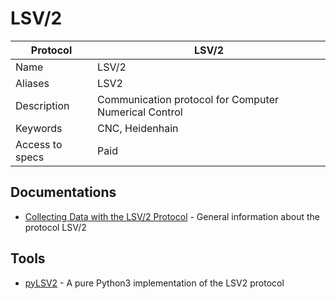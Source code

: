 # LSV/2

| Protocol | LSV/2 |
|---|---|
| Name | LSV/2 |
| Aliases | LSV2 |
| Description | Communication protocol for Computer Numerical Control |
| Keywords | CNC, Heidenhain |
| Access to specs | Paid |

## Documentations
- [Collecting Data with the LSV/2 Protocol](https://www.machinemetrics.com/connectivity/protocols/lsv2) - General information about the protocol LSV/2
## Tools
- [pyLSV2](https://github.com/drunsinn/pyLSV2) - A pure Python3 implementation of the LSV2 protocol
